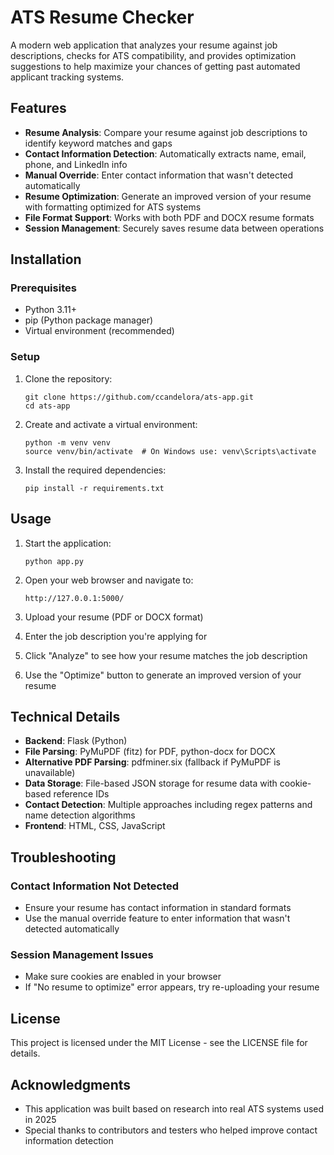# ATS Resume Checker

A modern web application that analyzes your resume against job descriptions, checks for ATS compatibility, and provides optimization suggestions to help maximize your chances of getting past automated applicant tracking systems.

## Features

- **Resume Analysis**: Compare your resume against job descriptions to identify keyword matches and gaps
- **Contact Information Detection**: Automatically extracts name, email, phone, and LinkedIn info
- **Manual Override**: Enter contact information that wasn't detected automatically
- **Resume Optimization**: Generate an improved version of your resume with formatting optimized for ATS systems
- **File Format Support**: Works with both PDF and DOCX resume formats
- **Session Management**: Securely saves resume data between operations

## Installation

### Prerequisites
- Python 3.11+ 
- pip (Python package manager)
- Virtual environment (recommended)

### Setup

1. Clone the repository:
   ```
   git clone https://github.com/ccandelora/ats-app.git
   cd ats-app
   ```

2. Create and activate a virtual environment:
   ```
   python -m venv venv
   source venv/bin/activate  # On Windows use: venv\Scripts\activate
   ```

3. Install the required dependencies:
   ```
   pip install -r requirements.txt
   ```

## Usage

1. Start the application:
   ```
   python app.py
   ```

2. Open your web browser and navigate to:
   ```
   http://127.0.0.1:5000/
   ```

3. Upload your resume (PDF or DOCX format)

4. Enter the job description you're applying for

5. Click "Analyze" to see how your resume matches the job description

6. Use the "Optimize" button to generate an improved version of your resume

## Technical Details

- **Backend**: Flask (Python)
- **File Parsing**: PyMuPDF (fitz) for PDF, python-docx for DOCX
- **Alternative PDF Parsing**: pdfminer.six (fallback if PyMuPDF is unavailable)
- **Data Storage**: File-based JSON storage for resume data with cookie-based reference IDs
- **Contact Detection**: Multiple approaches including regex patterns and name detection algorithms
- **Frontend**: HTML, CSS, JavaScript

## Troubleshooting

### Contact Information Not Detected
- Ensure your resume has contact information in standard formats
- Use the manual override feature to enter information that wasn't detected automatically

### Session Management Issues
- Make sure cookies are enabled in your browser
- If "No resume to optimize" error appears, try re-uploading your resume

## License

This project is licensed under the MIT License - see the LICENSE file for details.

## Acknowledgments

- This application was built based on research into real ATS systems used in 2025
- Special thanks to contributors and testers who helped improve contact information detection 